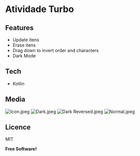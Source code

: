 # Atividade Turbo

## Features

- Update itens
- Erase itens
- Drag down to invert order and characters
- Dark Mode

## Tech

- Kotlin

## Media

![Icon.jpeg](https://www.dropbox.com/s/qlk2dx3b3n22z7p/Icon.jpeg?dl=0&raw=1)
![Dark.jpeg](https://www.dropbox.com/s/mnn9u5cb1m1mbkv/Dark.jpeg?dl=0&raw=1)  ![Dark Reversed.jpeg](https://www.dropbox.com/s/32eonpvu39r4110/Dark%20Reversed.jpeg?dl=0&raw=1)
![Normal.jpeg](https://www.dropbox.com/s/2peptb5pdq9zl2i/Normal.jpeg?dl=0&raw=1)

## Licence

MIT

**Free Software!**
